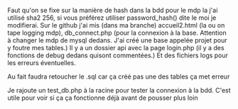 Faut qu'on se fixe sur la manière de hash dans la bdd pour le mdp la j'ai utilisé sha2 256, si vous préférez utiliser password_hash() dite le moi je modifierai.
Sur le github j'ai mis (dans ma branche)  accueil2.html (la ou on tape logging mdp), db_connect.php (pour la connexion à la base. Attention à changer le mdp de mysql dedans. J'ai créé une base appelée projet pour y foutre mes tables.) 
Il y a un dossier api avec la page login.php (il y a des fonctions de debug dedans quisont commentées.) Et des fichiers logs pour les erreurs éventuelles.

Au fait faudra retoucher le .sql car ça créé pas une des tables ça met erreur



Je rajoute un test_db.php à la racine pour tester la connexion à la bdd. C'est utile pour voir si ça ça fonctionne déjà avant de pousser plus loin
